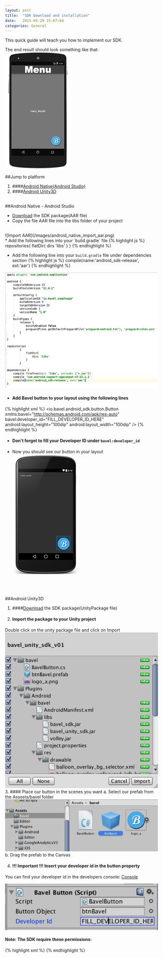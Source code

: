 ```yaml
---
layout: post
title:  "SDK Download and installation"
date:   2015-04-29 15:07:04
categories: General
---
```


This quick guide will teach you how to implement our SDK.

The end result should look something like that:
![Example App](/images/example_app.png)

##Jump to platform
1. ####[Android Native(Android Studio)](#android-native)
2. ####[Android Unity3D](#android-unity3d)
<br><br>

##Android Native - Android Studio
* [Download](http://bit.ly/1Ea6vR5) the SDK package(AAR file)
* Copy the file AAR file into the libs folder of your project
<br/>
![Import AAR](/images/android_native_import_aar.png)
<br/>
* Add the following lines into your `build.gradle` file
{% highlight js %}
repositories{
    flatDir{
        dirs 'libs'
    }
}
{% endhighlight %}

* Add the following line into your `build.gradle` file under dependencies section
{% highlight js %}
compile(name:'android_sdk-release', ext:'aar')
{% endhighlight %}

![build.gradle](/images/android_native_build_gradle.png)


* #### Add Bavel button to your layout using the following lines
{% highlight xml %}
<io.bavel.android_sdk.button.Button
    xmlns:bavel="http://schemas.android.com/apk/res-auto"
    bavel:developer_id="FILL_DEVELOPER_ID_HERE"
    android:layout_height="100dip"
    android:layout_width="100dip" />
{% endhighlight %}

* #### Don't forget to fill your Developer ID under `bavel:developer_id`
* Now you should see our button in your layout
![native android final result](/images/android_native_final_result.png)


<br><br>

##Android Unity3D
1. ####[Download](http://bit.ly/1Kbb6uO) the SDK package(UnityPackage file)
2. #### Import the package to your Unity project
Double click on the unity package file and click on Import
![Import Package](/images/unity_import.png)
3. #### Place our button in the scenes you want
  a. Select our prefab from the Assests/bavel folder
  ![Prefab Selection](/images/unity_prefab.png)
  b. Drag the prefab to the Canvas

4. #### !!! Important !!! Insert your developer id in the button property
  You can find your developer id in the developers console: [Console](http://www.bavel.io/developers)

![Button Developer Id](/images/unity_dev_id.png)

#### Note: The SDK require these permissions:
{% highlight xml %}
<uses-permission android:name="android.permission.INTERNET" />
<uses-permission android:name="android.permission.ACCESS_NETWORK_STATE"/>
{% endhighlight %}
